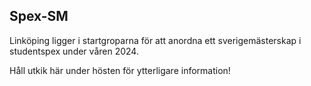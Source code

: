 ## Spex-SM

<p align="center">

Linköping ligger i startgroparna för att anordna ett sverigemästerskap i studentspex under våren 2024. 

Håll utkik här under hösten för ytterligare information!

</p>


